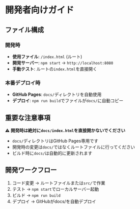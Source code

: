 # 開発者向けガイド

## ファイル構成

### 開発時
- **使用ファイル**: `/index.html` (ルート)
- **開発サーバー**: `npm start` → `http://localhost:8080`
- **手動テスト**: ルートの`index.html`を直接開く

### 本番デプロイ時  
- **GitHub Pages**: `docs/`ディレクトリを自動使用
- **デプロイ**: `npm run build`でファイルが`docs/`に自動コピー

## 重要な注意事項

⚠️ **開発時は絶対に`docs/index.html`を直接開かないでください**

- `docs/`ディレクトリはGitHub Pages専用です
- 開発時の変更は`docs/`ではなくルートファイルに行ってください
- ビルド時に`docs/`は自動的に更新されます

## 開発ワークフロー

1. コード変更 → ルートファイルまたは`src/`で作業
2. テスト → `npm start`でローカルサーバー起動
3. ビルド → `npm run build`
4. デプロイ → GitHubがdocs/を自動デプロイ